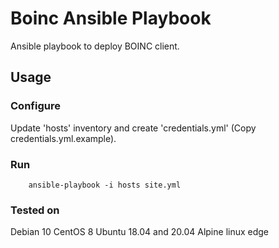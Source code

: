 # Boinc Ansible Playbook
Ansible playbook to deploy BOINC client.

## Usage

### Configure
Update 'hosts' inventory and create 'credentials.yml' (Copy credentials.yml.example).

### Run
        ansible-playbook -i hosts site.yml

### Tested on
Debian 10
CentOS 8
Ubuntu 18.04 and 20.04
Alpine linux edge
